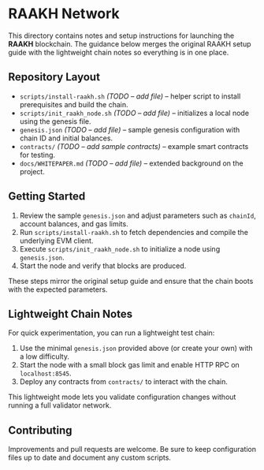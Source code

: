 # RAAKH Network

This directory contains notes and setup instructions for launching the **RAAKH** blockchain. The guidance below merges the original RAAKH setup guide with the lightweight chain notes so everything is in one place.

## Repository Layout

- `scripts/install-raakh.sh` *(TODO – add file)* – helper script to install prerequisites and build the chain.
- `scripts/init_raakh_node.sh` *(TODO – add file)* – initializes a local node using the genesis file.
- `genesis.json` *(TODO – add file)* – sample genesis configuration with chain ID and initial balances.
- `contracts/` *(TODO – add sample contracts)* – example smart contracts for testing.
- `docs/WHITEPAPER.md` *(TODO – add file)* – extended background on the project.

## Getting Started

1. Review the sample `genesis.json` and adjust parameters such as `chainId`, account balances, and gas limits.
2. Run `scripts/install-raakh.sh` to fetch dependencies and compile the underlying EVM client.
3. Execute `scripts/init_raakh_node.sh` to initialize a node using `genesis.json`.
4. Start the node and verify that blocks are produced.

These steps mirror the original setup guide and ensure that the chain boots with the expected parameters.

## Lightweight Chain Notes

For quick experimentation, you can run a lightweight test chain:

1. Use the minimal `genesis.json` provided above (or create your own) with a low difficulty.
2. Start the node with a small block gas limit and enable HTTP RPC on `localhost:8545`.
3. Deploy any contracts from `contracts/` to interact with the chain.

This lightweight mode lets you validate configuration changes without running a full validator network.

## Contributing

Improvements and pull requests are welcome. Be sure to keep configuration files up to date and document any custom scripts.
